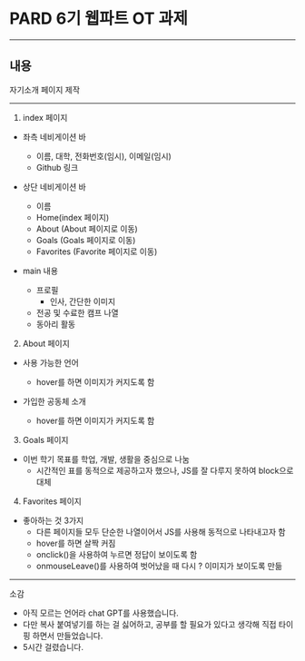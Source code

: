 # PARD 6기 웹파트 OT 과제
---
## 내용
자기소개 페이지 제작
   
---
1. index 페이지
- 좌측 네비게이션 바
  - 이름, 대학, 전화번호(임시), 이메일(임시)
  - Github 링크  

- 상단 네비게이션 바
  - 이름
  - Home(index 페이지)
  - About (About 페이지로 이동)
  - Goals (Goals 페이지로 이동)
  - Favorites (Favorite 페이지로 이동)  

- main 내용
  - 프로필
    - 인사, 간단한 이미지
  - 전공 및 수료한 캠프 나열
  - 동아리 활동  
  
  
2. About 페이지
- 사용 가능한 언어
  - hover를 하면 이미지가 커지도록 함  

- 가입한 공동체 소개
  - hover를 하면 이미지가 커지도록 함  
     
3. Goals 페이지
- 이번 학기 목표를 학업, 개발, 생활을 중심으로 나눔
  - 시간적인 표를 동적으로 제공하고자 했으나, JS를 잘 다루지 못하여 block으로 대체  
   
4. Favorites 페이지
- 좋아하는 것 3가지
  - 다른 페이지들 모두 단순한 나열이어서 JS를 사용해 동적으로 나타내고자 함
  - hover를 하면 살짝 커짐
  - onclick()을 사용하여 누르면 정답이 보이도록 함
  - onmouseLeave()를 사용하여 벗어났을 때 다시 ? 이미지가 보이도록 만듦  
   
---
소감
- 아직 모르는 언어라 chat GPT를 사용했습니다.
- 다만 복사 붙여넣기를 하는 걸 싫어하고, 공부를 할 필요가 있다고 생각해 직접 타이핑 하면서 만들었습니다. 
- 5시간 걸렸습니다.